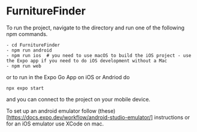 # FurnitureFinder

To run the project, navigate to the directory and run one of the following npm commands.
```
- cd FurnitureFinder
- npm run android
- npm run ios  # you need to use macOS to build the iOS project - use the Expo app if you need to do iOS development without a Mac
- npm run web
```
or to run in the Expo Go App on iOS or Andriod do 
```
npx expo start
```
and you can connect to the project on your mobile device.

To set up an android emulator follow (these)[https://docs.expo.dev/workflow/android-studio-emulator/] instructions or for an iOS emulator use XCode on mac.